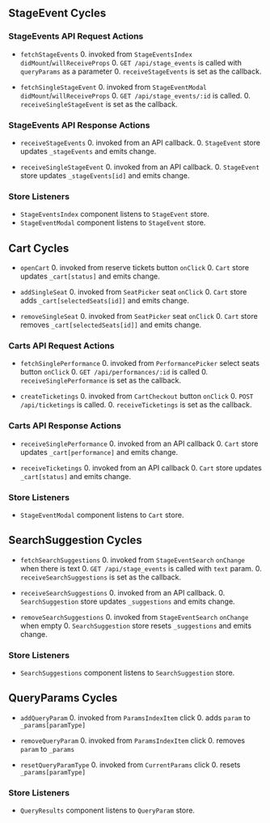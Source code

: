 ## StageEvent Cycles

### StageEvents API Request Actions

* `fetchStageEvents`
  0. invoked from `StageEventsIndex` `didMount`/`willReceiveProps`
  0. `GET /api/stage_events` is called with `queryParams` as a parameter
  0. `receiveStageEvents` is set as the callback.

* `fetchSingleStageEvent`
  0. invoked from `StageEventModal` `didMount`/`willReceiveProps`
  0. `GET /api/stage_events/:id` is called.
  0. `receiveSingleStageEvent` is set as the callback.


### StageEvents API Response Actions

* `receiveStageEvents`
  0. invoked from an API callback.
  0. `StageEvent` store updates `_stageEvents` and emits change.

* `receiveSingleStageEvent`
  0. invoked from an API callback.
  0. `StageEvent` store updates `_stageEvents[id]` and emits change.

### Store Listeners

* `StageEventsIndex` component listens to `StageEvent` store.
* `StageEventModal` component listens to `StageEvent` store.


## Cart Cycles

* `openCart`
  0. invoked from reserve tickets button `onClick`
  0. `Cart` store updates `_cart[status]` and emits change.

* `addSingleSeat`
  0. invoked from `SeatPicker` seat `onClick`
  0. `Cart` store adds `_cart[selectedSeats[id]]` and emits change.

* `removeSingleSeat`
  0. invoked from `SeatPicker` seat `onClick`
  0. `Cart` store removes `_cart[selectedSeats[id]]` and emits change.

### Carts API Request Actions

* `fetchSinglePerformance`
  0. invoked from `PerformancePicker` select seats button `onClick`
  0. `GET /api/performances/:id` is called
  0. `receiveSinglePerformance` is set as the callback.

* `createTicketings`
  0. invoked from `CartCheckout` button `onClick`
  0. `POST /api/ticketings` is called.
  0. `receiveTicketings` is set as the callback.

### Carts API Response Actions

* `receiveSinglePerformance`
  0. invoked from an API callback
  0. `Cart` store updates `_cart[performance]` and emits change.

* `receiveTicketings`
  0. invoked from an API callback
  0. `Cart` store updates `_cart[status]` and emits change.

### Store Listeners

* `StageEventModal` component listens to `Cart` store.

## SearchSuggestion Cycles

* `fetchSearchSuggestions`
  0. invoked from `StageEventSearch` `onChange` when there is text
  0. `GET /api/stage_events` is called with `text` param.
  0. `receiveSearchSuggestions` is set as the callback.

* `receiveSearchSuggestions`
  0. invoked from an API callback.
  0. `SearchSuggestion` store updates `_suggestions` and emits change.

* `removeSearchSuggestions`
  0. invoked from `StageEventSearch` `onChange` when empty
  0. `SearchSuggestion` store resets `_suggestions` and emits change.

### Store Listeners

* `SearchSuggestions` component listens to `SearchSuggestion` store.

## QueryParams Cycles

* `addQueryParam`
  0. invoked from `ParamsIndexItem` click
  0. adds `param` to `_params[paramType]`

* `removeQueryParam`
  0. invoked from `ParamsIndexItem` click
  0. removes `param` to `_params`

* `resetQueryParamType`
  0. invoked from `CurrentParams` click
  0. resets `_params[paramType]`

### Store Listeners

* `QueryResults` component listens to `QueryParam` store.
